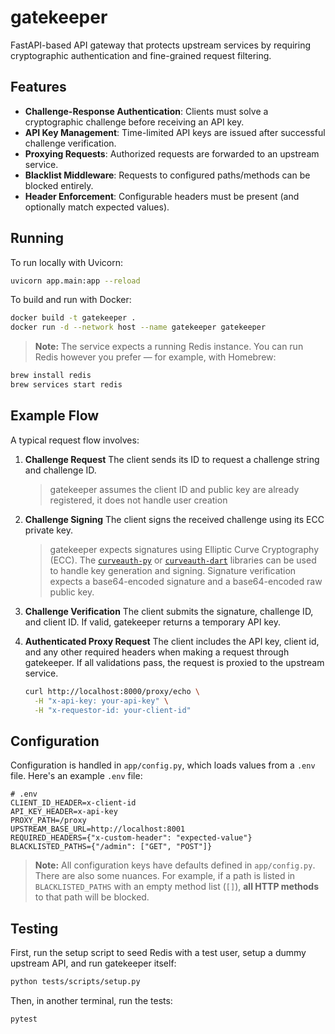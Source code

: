 # gatekeeper

FastAPI-based API gateway that protects upstream services by requiring cryptographic authentication and fine-grained request filtering.

## Features

- **Challenge-Response Authentication**: Clients must solve a cryptographic challenge before receiving an API key.
- **API Key Management**: Time-limited API keys are issued after successful challenge verification.
- **Proxying Requests**: Authorized requests are forwarded to an upstream service.
- **Blacklist Middleware**: Requests to configured paths/methods can be blocked entirely.
- **Header Enforcement**: Configurable headers must be present (and optionally match expected values).

## Running

To run locally with Uvicorn:

```bash
uvicorn app.main:app --reload
```

To build and run with Docker:

```bash
docker build -t gatekeeper .
docker run -d --network host --name gatekeeper gatekeeper
```

> **Note:** The service expects a running Redis instance. You can run Redis however you prefer — for example, with Homebrew:

```bash
brew install redis
brew services start redis
```

## Example Flow

A typical request flow involves:

1. **Challenge Request**
   The client sends its ID to request a challenge string and challenge ID.

   > gatekeeper assumes the client ID and public key are already registered, it does not handle user creation

2. **Challenge Signing**
   The client signs the received challenge using its ECC private key.

   > gatekeeper expects signatures using Elliptic Curve Cryptography (ECC). The [`curveauth-py`](https://github.com/HayesBarber/curveauth-py) or [`curveauth-dart`](https://github.com/HayesBarber/curveauth-dart) libraries can be used to handle key generation and signing.
   > Signature verification expects a base64-encoded signature and a base64-encoded raw public key.

3. **Challenge Verification**
   The client submits the signature, challenge ID, and client ID. If valid, gatekeeper returns a temporary API key.

4. **Authenticated Proxy Request**
   The client includes the API key, client id, and any other required headers when making a request through gatekeeper. If all validations pass, the request is proxied to the upstream service.

   ```bash
   curl http://localhost:8000/proxy/echo \
     -H "x-api-key: your-api-key" \
     -H "x-requestor-id: your-client-id"
   ```

## Configuration

Configuration is handled in `app/config.py`, which loads values from a `.env` file. Here's an example `.env` file:

```
# .env
CLIENT_ID_HEADER=x-client-id
API_KEY_HEADER=x-api-key
PROXY_PATH=/proxy
UPSTREAM_BASE_URL=http://localhost:8001
REQUIRED_HEADERS={"x-custom-header": "expected-value"}
BLACKLISTED_PATHS={"/admin": ["GET", "POST"]}
```

> **Note:** All configuration keys have defaults defined in `app/config.py`. There are also some nuances. For example, if a path is listed in `BLACKLISTED_PATHS` with an empty method list (`[]`), **all HTTP methods** to that path will be blocked.

## Testing

First, run the setup script to seed Redis with a test user, setup a dummy upstream API, and run gatekeeper itself:

```bash
python tests/scripts/setup.py
```

Then, in another terminal, run the tests:

```bash
pytest
```
